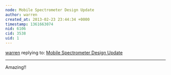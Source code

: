 ```yaml
---
node: Mobile Spectrometer Design Update
author: warren
created_at: 2013-02-23 23:44:34 +0000
timestamp: 1361663074
nid: 6106
cid: 3538
uid: 1
---
```




[warren](../profile/warren) replying to: [Mobile Spectrometer Design Update](../notes/braddudenhoffer/2-23-2013/mobile-spectrometer-design-update)

----
Amazing!!